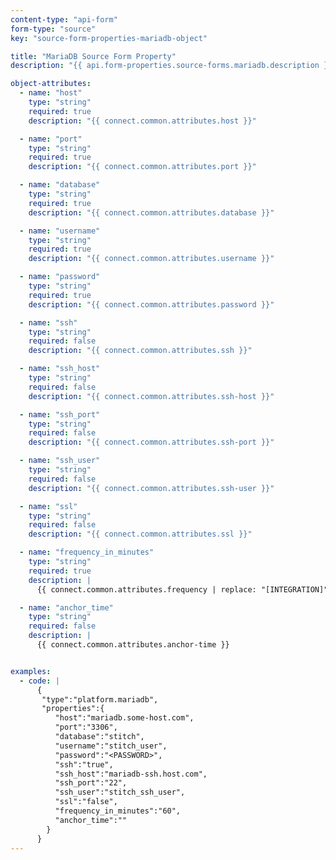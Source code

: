 ```yaml
---
content-type: "api-form"
form-type: "source"
key: "source-form-properties-mariadb-object"

title: "MariaDB Source Form Property"
description: "{{ api.form-properties.source-forms.mariadb.description }}"

object-attributes:
  - name: "host"
    type: "string"
    required: true
    description: "{{ connect.common.attributes.host }}"

  - name: "port"
    type: "string"
    required: true
    description: "{{ connect.common.attributes.port }}"

  - name: "database"
    type: "string"
    required: true
    description: "{{ connect.common.attributes.database }}"

  - name: "username"
    type: "string"
    required: true
    description: "{{ connect.common.attributes.username }}"

  - name: "password"
    type: "string"
    required: true
    description: "{{ connect.common.attributes.password }}"

  - name: "ssh"
    type: "string"
    required: false
    description: "{{ connect.common.attributes.ssh }}"

  - name: "ssh_host"
    type: "string"
    required: false
    description: "{{ connect.common.attributes.ssh-host }}"

  - name: "ssh_port"
    type: "string"
    required: false
    description: "{{ connect.common.attributes.ssh-port }}" 

  - name: "ssh_user"
    type: "string"
    required: false
    description: "{{ connect.common.attributes.ssh-user }}" 

  - name: "ssl"
    type: "string"
    required: false
    description: "{{ connect.common.attributes.ssl }}"

  - name: "frequency_in_minutes"
    type: "string"
    required: true
    description: |
      {{ connect.common.attributes.frequency | replace: "[INTEGRATION]","MariaDB" }}

  - name: "anchor_time"
    type: "string"
    required: false
    description: |
      {{ connect.common.attributes.anchor-time }}


examples:
  - code: |
      {  
       "type":"platform.mariadb",
       "properties":{  
          "host":"mariadb.some-host.com",
          "port":"3306",
          "database":"stitch",
          "username":"stitch_user",
          "password":"<PASSWORD>",
          "ssh":"true",
          "ssh_host":"mariadb-ssh.host.com",
          "ssh_port":"22",
          "ssh_user":"stitch_ssh_user",
          "ssl":"false",
          "frequency_in_minutes":"60",
          "anchor_time":""
        }
      }
---
```


